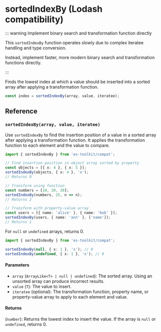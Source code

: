 # sortedIndexBy (Lodash compatibility)

::: warning Implement binary search and transformation function directly

This `sortedIndexBy` function operates slowly due to complex iteratee handling and type conversion.

Instead, implement faster, more modern binary search and transformation functions directly.

:::

Finds the lowest index at which a value should be inserted into a sorted array after applying a transformation function.

```typescript
const index = sortedIndexBy(array, value, iteratee);
```

## Reference

### `sortedIndexBy(array, value, iteratee)`

Use `sortedIndexBy` to find the insertion position of a value in a sorted array after applying a transformation function. It applies the transformation function to each element and the value to compare.

```typescript
import { sortedIndexBy } from 'es-toolkit/compat';

// Find insertion position in object array sorted by property
const objects = [{ x: 4 }, { x: 5 }];
sortedIndexBy(objects, { x: 4 }, 'x');
// Returns 0

// Transform using function
const numbers = [10, 20, 30];
sortedIndexBy(numbers, 25, n => n);
// Returns 2

// Transform with property-value array
const users = [{ name: 'alice' }, { name: 'bob' }];
sortedIndexBy(users, { name: 'ann' }, ['name']);
// Returns 1
```

For `null` or `undefined` arrays, returns 0.

```typescript
import { sortedIndexBy } from 'es-toolkit/compat';

sortedIndexBy(null, { x: 1 }, 'x'); // 0
sortedIndexBy(undefined, { x: 1 }, 'x'); // 0
```

#### Parameters

- `array` (`ArrayLike<T> | null | undefined`): The sorted array. Using an unsorted array can produce incorrect results.
- `value` (`T`): The value to insert.
- `iteratee` (optional): The transformation function, property name, or property-value array to apply to each element and value.

#### Returns

(`number`): Returns the lowest index to insert the value. If the array is `null` or `undefined`, returns 0.

